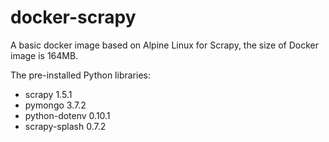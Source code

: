 # docker-scrapy

A basic docker image based on Alpine Linux for Scrapy, the size of Docker image is 164MB.

The pre-installed Python libraries:

* scrapy 1.5.1
* pymongo 3.7.2
* python-dotenv 0.10.1
* scrapy-splash 0.7.2
